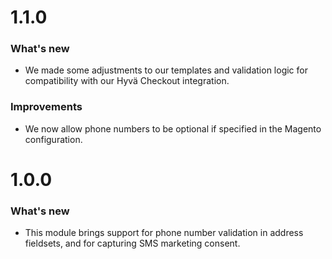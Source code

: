 # 1.1.0

### What's new
- We made some adjustments to our templates and validation logic for compatibility with our Hyvä Checkout integration.

### Improvements
- We now allow phone numbers to be optional if specified in the Magento configuration.

# 1.0.0

### What's new
- This module brings support for phone number validation in address fieldsets, and for capturing SMS marketing consent. 
